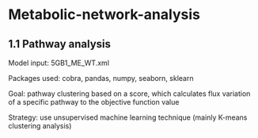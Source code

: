# Metabolic-network-analysis
## 1.1 Pathway analysis
Model input: 5GB1_ME_WT.xml

Packages used: cobra, pandas, numpy, seaborn, sklearn

Goal: pathway clustering based on a score, which calculates flux variation of a specific pathway to the objective function value

Strategy: use unsupervised machine learning technique (mainly K-means clustering analysis)
